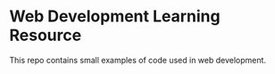 # Web Development Learning Resource

This repo contains small examples of code used in web development.

